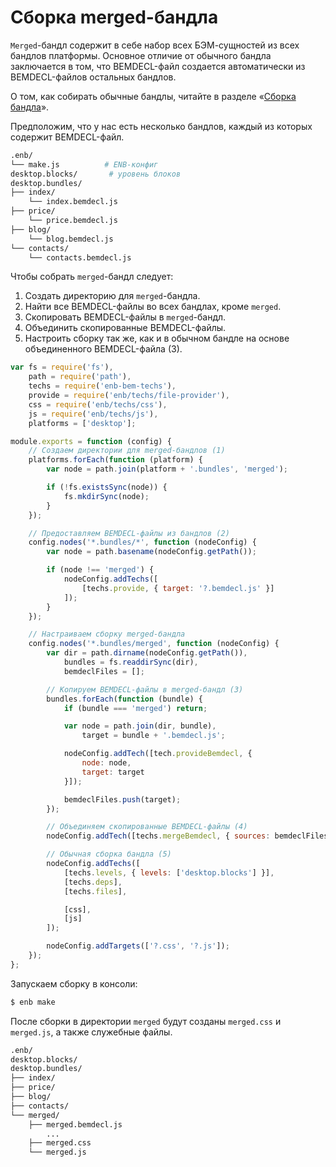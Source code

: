 Сборка merged-бандла
====================

`Merged`-бандл содержит в себе набор всех БЭМ-сущностей из всех бандлов платформы. Основное отличие от обычного бандла заключается в том, что BEMDECL-файл создается автоматически из BEMDECL-файлов остальных бандлов.

О том, как собирать обычные бандлы, читайте в разделе «[Сборка бандла](build-bundle.md)».

Предположим, что у нас есть несколько бандлов, каждый из которых содержит BEMDECL-файл.

```sh
.enb/
└── make.js          # ENB-конфиг
desktop.blocks/       # уровень блоков
desktop.bundles/
├── index/
    └── index.bemdecl.js
├── price/
    └── price.bemdecl.js
├── blog/
    └── blog.bemdecl.js
└── contacts/
    └── contacts.bemdecl.js
```

Чтобы собрать `merged`-бандл следует:

1. Создать директорию для `merged`-бандла.
2. Найти все BEMDECL-файлы во всех бандлах, кроме `merged`.
3. Скопировать BEMDECL-файлы в `merged`-бандл.
4. Объединить скопированные BEMDECL-файлы.
5. Настроить сборку так же, как и в обычном бандле на основе объединенного BEMDECL-файла (3).

```js
var fs = require('fs'),
    path = require('path'),
    techs = require('enb-bem-techs'),
    provide = require('enb/techs/file-provider'),
    css = require('enb/techs/css'),
    js = require('enb/techs/js'),
    platforms = ['desktop'];

module.exports = function (config) {
    // Создаем директории для merged-бандлов (1)
    platforms.forEach(function (platform) {
        var node = path.join(platform + '.bundles', 'merged');

        if (!fs.existsSync(node)) {
            fs.mkdirSync(node);
        }
    });

    // Предоставляем BEMDECL-файлы из бандлов (2)
    config.nodes('*.bundles/*', function (nodeConfig) {
        var node = path.basename(nodeConfig.getPath());

        if (node !== 'merged') {
            nodeConfig.addTechs([
                [techs.provide, { target: '?.bemdecl.js' }]
            ]);
        }
    });

    // Настраиваем сборку merged-бандла
    config.nodes('*.bundles/merged', function (nodeConfig) {
        var dir = path.dirname(nodeConfig.getPath()),
            bundles = fs.readdirSync(dir),
            bemdeclFiles = [];

        // Копируем BEMDECL-файлы в merged-бандл (3)
        bundles.forEach(function (bundle) {
            if (bundle === 'merged') return;

            var node = path.join(dir, bundle),
                target = bundle + '.bemdecl.js';

            nodeConfig.addTech([tech.provideBemdecl, {
                node: node,
                target: target
            }]);

            bemdeclFiles.push(target);
        });

        // Объединяем скопированные BEMDECL-файлы (4)
        nodeConfig.addTech([techs.mergeBemdecl, { sources: bemdeclFiles }]);

        // Обычная сборка бандла (5)
        nodeConfig.addTechs([
            [techs.levels, { levels: ['desktop.blocks'] }],
            [techs.deps],
            [techs.files],

            [css],
            [js]
        ]);

        nodeConfig.addTargets(['?.css', '?.js']);
    });
};
```

Запускаем сборку в консоли:

```sh
$ enb make
```

После сборки в директории `merged` будут созданы `merged.css` и `merged.js`, а также служебные файлы.

```sh
.enb/
desktop.blocks/
desktop.bundles/
├── index/
├── price/
├── blog/
├── contacts/
└── merged/
    ├── merged.bemdecl.js
        ...
    ├── merged.css
    └── merged.js
```
